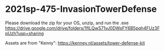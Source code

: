 # 2021sp-475-InvasionTowerDefense
Please download the zip for your OS, unzip, and run the .exe
https://drive.google.com/drive/folders/1fILQwS71vJ0DWsFY6B5pqh4FUz3FpUzh?usp=sharing

Assets are from "Kenny": https://kenney.nl/assets/tower-defense-kit
